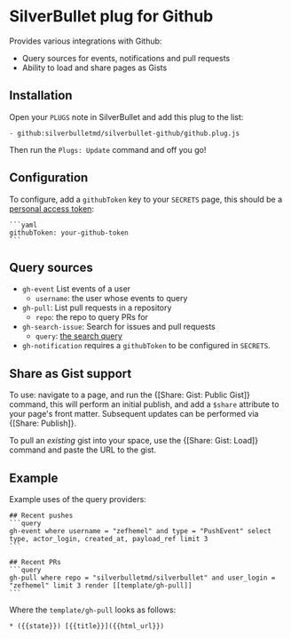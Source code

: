 # SilverBullet plug for Github
Provides various integrations with Github:

* Query sources for events, notifications and pull requests
* Ability to load and share pages as Gists

## Installation
Open your `PLUGS` note in SilverBullet and add this plug to the list:

```
- github:silverbulletmd/silverbullet-github/github.plug.js
```

Then run the `Plugs: Update` command and off you go!

## Configuration
To configure, add a `githubToken` key to your `SECRETS` page, this should be a [personal access token](https://github.com/settings/tokens):

    ```yaml
    githubToken: your-github-token
    ```

## Query sources

* `gh-event` List events of a user
    * `username`: the user whose events to query
* `gh-pull`: List pull requests in a repository
    * `repo`: the repo to query PRs for
* `gh-search-issue`: Search for issues and pull requests
    * `query`: [the search query](https://docs.github.com/en/rest/search#search-issues-and-pull-requests)
* `gh-notification` requires a `githubToken` to be configured in `SECRETS`.

## Share as Gist support

To use: navigate to a page, and run the {[Share: Gist: Public Gist]} command, this will perform an initial publish, and add a `$share` attribute to your page's front matter. Subsequent updates can be performed via {[Share: Publish]}.

To pull an *existing* gist into your space, use the {[Share: Gist: Load]} command and paste the URL to the gist.
## Example

Example uses of the query providers:

    ## Recent pushes
    ```query
    gh-event where username = "zefhemel" and type = "PushEvent" select type, actor_login, created_at, payload_ref limit 3
    ```

    ## Recent PRs
    ```query
    gh-pull where repo = "silverbulletmd/silverbullet" and user_login = "zefhemel" limit 3 render [[template/gh-pull]]
    ```

Where the `template/gh-pull` looks as follows:

    * ({{state}}) [{{title}}]({{html_url}})